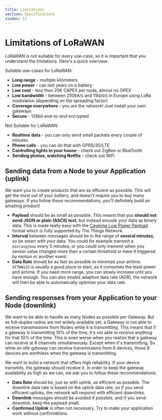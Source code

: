 ```yaml
---
title: Limitations
section: Specifications
zindex: 11
---
```


# Limitations of LoRaWAN

LoRaWAN is not suitable for every use-case, so it is important that you understand the limitations. Here's a quick overview:

Suitable use-cases for LoRaWAN:

* **Long range** - multiple kilometers
* **Low power** - can last years on a battery
* **Low cost** - less than 20€ CAPEX per node, almost no OPEX
* **Low bandwidth** - between 250bit/s and 11kbit/s in Europe using LoRa modulation (depending on the spreading factor)
* **Coverage everywhere** - you are the network! Just install your own gateways
* **Secure** - 128bit end-to-end encrypted

Not Suitable for LoRaWAN:

* **Realtime data** - you can only send small packets every couple of minutes
* **Phone calls** - you can do that with GPRS/3G/LTE
* **Controlling lights in your house** - check out ZigBee or BlueTooth
* **Sending photos, watching Netflix** - check out WiFi

## Sending data from a Node to your Application (uplink)

We want you to create products that are as efficient as possible. This will get the most out of your battery, and doesn't require you to buy many gateways. If you follow these recommendations, you'll definitely build an amazing product!

* **Payload** should be as small as possible. This means that you **should not send JSON or plain (ASCII) text**, but instead encode your data as binary data. This is made really easy with the [Cayenne Low Power Payload](../devices/arduino/api/cayennelpp.md) format which is fully supported by The Things Network.
* **Interval** between messages should be in the range of **several minutes**, so be smart with your data. You could for example transmit a `min|avg|max` every 5 minutes, or you could only transmit when you sensor value changed more than a certain threshold or have it triggered by motion or another event.
* **Data Rate** should be as fast as possible to minimize your airtime. `SF7BW125` is usually a good place to start, as it consumes the least power and airtime. If you need more range, you can slowly increase until you have enough. You can also enable adaptive data rate (ADR), the network will then be able to automatically optimize your data rate.

## Sending responses from your Application to your Node (downlink)

We want to be able to handle as many Nodes as possible per Gateway. But as full-duplex radios are not widely available yet, a Gateway is not able to receive transmissions from Nodes while it is transmitting. This means that if a gateway is transmitting 10% of the time, it's not able to receive anything for that 10% of the time. This is even worse when you realize that a gateway can receive at 8 channels simultaneously. Except when it's transmitting. So while an idle gateway can receive transmissions from 8 devices, those 8 devices are worthless when the gateway is transmitting.

We want to build a network that offers high reliability. If your device transmits, the gateway should receive it. In order to keep the gateway availability as high as we can, we ask you to follow these recommendations.

* **Data Rate** should be, just as with uplink, as efficient as possible. The downlink data rate is based on the uplink data rate, so if you send efficient uplinks, the network will respond with efficient downlinks.
* **Downlink** messages should be avoided if possible, and if you send downlink, keep the payload small.
* **Confirmed Uplink** is often not necessary. Try to make your application work without confirmations.
